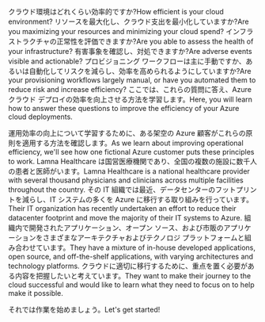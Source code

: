 <span data-ttu-id="642cb-101">クラウド環境はどれくらい効率的ですか?</span><span class="sxs-lookup"><span data-stu-id="642cb-101">How efficient is your cloud environment?</span></span> <span data-ttu-id="642cb-102">リソースを最大化し、クラウド支出を最小化していますか?</span><span class="sxs-lookup"><span data-stu-id="642cb-102">Are you maximizing your resources and minimizing your cloud spend?</span></span> <span data-ttu-id="642cb-103">インフラストラクチャの正常性を評価できますか?</span><span class="sxs-lookup"><span data-stu-id="642cb-103">Are you able to assess the health of your infrastructure?</span></span> <span data-ttu-id="642cb-104">有害事象を確認し、対処できますか?</span><span class="sxs-lookup"><span data-stu-id="642cb-104">Are adverse events visible and actionable?</span></span> <span data-ttu-id="642cb-105">プロビジョニング ワークフローは主に手動ですか、あるいは自動化してリスクを減らし、効率を高められるようにしていますか?</span><span class="sxs-lookup"><span data-stu-id="642cb-105">Are your provisioning workflows largely manual, or have you automated them to reduce risk and increase efficiency?</span></span> <span data-ttu-id="642cb-106">ここでは、これらの質問に答え、Azure クラウド デプロイの効率を向上させる方法を学習します。</span><span class="sxs-lookup"><span data-stu-id="642cb-106">Here, you will learn how to answer these questions to improve the efficiency of your Azure cloud deployments.</span></span>

<span data-ttu-id="642cb-107">運用効率の向上について学習するために、ある架空の Azure 顧客がこれらの原則を適用する方法を確認します。</span><span class="sxs-lookup"><span data-stu-id="642cb-107">As we learn about improving operational efficiency, we'll see how one fictional Azure customer puts these principles to work.</span></span> <span data-ttu-id="642cb-108">Lamna Healthcare は国営医療機関であり、全国の複数の施設に数千人の患者と医師がいます。</span><span class="sxs-lookup"><span data-stu-id="642cb-108">Lamna Healthcare is a national healthcare provider with several thousand physicians and clinicians across multiple facilities throughout the country.</span></span> <span data-ttu-id="642cb-109">その IT 組織では最近、データセンターのフットプリントを減らし、IT システムの多くを Azure に移行する取り組みを行っています。</span><span class="sxs-lookup"><span data-stu-id="642cb-109">Their IT organization has recently undertaken an effort to reduce their datacenter footprint and move the majority of their IT systems to Azure.</span></span> <span data-ttu-id="642cb-110">組織内で開発されたアプリケーション、オープン ソース、および市販のアプリケーションをさまざまなアーキテクチャおよびテクノロジ プラットフォームと組み合わせています。</span><span class="sxs-lookup"><span data-stu-id="642cb-110">They have a mixture of in-house developed applications, open source, and off-the-shelf applications, with varying architectures and technology platforms.</span></span> <span data-ttu-id="642cb-111">クラウドに適切に移行するために、重点を置く必要がある内容を把握したいと考えています。</span><span class="sxs-lookup"><span data-stu-id="642cb-111">They want to make their journey to the cloud successful and would like to learn what they need to focus on to help make it possible.</span></span>  

<span data-ttu-id="642cb-112">それでは作業を始めましょう。</span><span class="sxs-lookup"><span data-stu-id="642cb-112">Let's get started!</span></span>